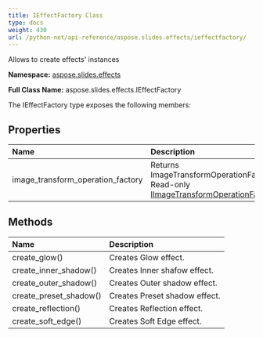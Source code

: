 ```yaml
---
title: IEffectFactory Class
type: docs
weight: 430
url: /python-net/api-reference/aspose.slides.effects/ieffectfactory/
---
```


Allows to create effects' instances

**Namespace:** [aspose.slides.effects](/slides/python-net/api-reference/aspose.slides.effects/)

**Full Class Name:** aspose.slides.effects.IEffectFactory



The IEffectFactory type exposes the following members:
## **Properties**
|**Name**|**Description**|
| :- | :- |
|image_transform_operation_factory|Returns ImageTransformOperationFactory.<br/>            Read-only [IImageTransformOperationFactory](/slides/python-net/api-reference/aspose.slides.effects/iimagetransformoperationfactory/).|
## **Methods**
|**Name**|**Description**|
| :- | :- |
|create_glow()|Creates Glow effect.|
|create_inner_shadow()|Creates Inner shafow effect.|
|create_outer_shadow()|Creates Outer shadow effect.|
|create_preset_shadow()|Creates Preset shadow effect.|
|create_reflection()|Creates Reflection effect.|
|create_soft_edge()|Creates Soft Edge effect.|
